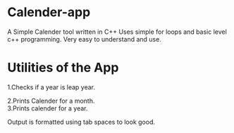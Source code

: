 # Calender-app

A Simple Calender tool written in C++
Uses simple for loops and basic level c++ programming.
Very easy to understand and use.

# Utilities of the App

  1.Checks if a year is leap year.
  
  2.Prints Calender for a month.  
  3.Prints calender for a year.
  
Output is formatted using tab spaces to look good.
